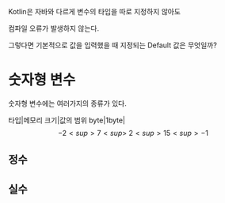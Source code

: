 
Kotlin은 자바와 다르게 변수의 타입을 따로 지정하지 않아도

컴파일 오류가 발생하지 않는다.

그렇다면 기본적으로 값을 입력했을 때 지정되는 Default 값은 무엇일까?

# 숫자형 변수

숫자형 변수에는 여러가지의 종류가 있다.

타입|메모리 크기|값의 범위
byte|1byte|$$-2<sup>7<sup> ~ 2<sup>15<sup>-1$$

## 정수




## 실수
